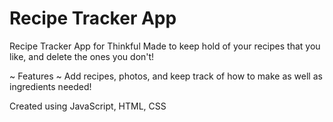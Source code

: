 # Recipe Tracker App
Recipe Tracker App for Thinkful
Made to keep hold of your recipes that you like, and delete the ones you don't!

~ Features ~
Add recipes, photos, and keep track of how to make as well as ingredients needed!

Created using JavaScript, HTML, CSS
